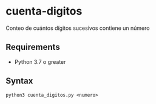 # cuenta-digitos
Conteo de cuántos dígitos sucesivos contiene un número

## Requirements
- Python 3.7 o greater


## Syntax
`python3 cuenta_digitos.py <numero>`
